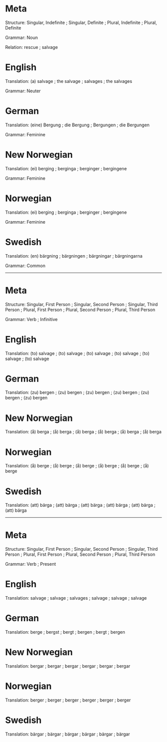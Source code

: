 Meta
====

Structure: Singular, Indefinite ; Singular, Definite ; Plural, Indefinite ; Plural, Definite

Grammar:   Noun

Relation:  rescue ; salvage



English
=======

Translation: (a) salvage ; the salvage ; salvages ; the salvages

Grammar:     Neuter



German
======

Translation: (eine) Bergung ; die Bergung ; Bergungen ; die Bergungen

Grammar:     Feminine



New Norwegian
=============

Translation: (ei) berging ; berginga ; berginger ; bergingene

Grammar:     Feminine



Norwegian
=========

Translation: (ei) berging ; berginga ; berginger ; bergingene

Grammar:     Feminine



Swedish
=======

Translation: (en) bärgning ; bärgningen ; bärgningar ; bärgningarna

Grammar:     Common



--------------------------------------------------------------------------------

Meta
====

Structure: Singular, First Person ; Singular, Second Person ; Singular, Third Person ;
           Plural, First Person   ; Plural, Second Person   ; Plural, Third Person

Grammar:   Verb ; Infinitive



English
=======

Translation: (to) salvage ; (to) salvage ; (to) salvage ;
             (to) salvage ; (to) salvage ; (to) salvage



German
======

Translation: (zu) bergen ; (zu) bergen ; (zu) bergen ;
             (zu) bergen ; (zu) bergen ; (zu) bergen



New Norwegian
=============

Translation: (å) berga ; (å) berga ; (å) berga ;
             (å) berga ; (å) berga ; (å) berga



Norwegian
=========

Translation: (å) berge ; (å) berge ; (å) berge ;
             (å) berge ; (å) berge ; (å) berge



Swedish
=======

Translation: (att) bärga ; (att) bärga ; (att) bärga ;
             (att) bärga ; (att) bärga ; (att) bärga



--------------------------------------------------------------------------------

Meta
====

Structure: Singular, First Person ; Singular, Second Person ; Singular, Third Person ;
           Plural, First Person   ; Plural, Second Person   ; Plural, Third Person

Grammar:   Verb ; Present



English
=======

Translation: salvage ; salvage ; salvages ;
             salvage ; salvage ; salvage



German
======

Translation: berge  ; bergst ; bergt  ;
             bergen ; bergt  ; bergen



New Norwegian
=============

Translation: bergar ; bergar ; bergar ;
             bergar ; bergar ; bergar



Norwegian
=========

Translation: berger ; berger ; berger ;
             berger ; berger ; berger



Swedish
=======

Translation: bärgar ; bärgar ; bärgar ;
             bärgar ; bärgar ; bärgar
